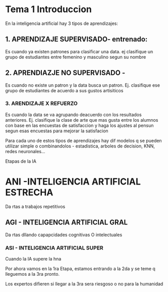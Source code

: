 # Tema 1 Introduccion
En la inteligencia artificial hay 3 tipos de aprendizajes: 

## 1. APRENDIZAJE SUPERVISADO- entrenado:  
Es cuando ya existen patrones para clasificar una data. ej clasifique un grupo de estudiantes entre femenino y masculino segun su nombre
## 2. APRENDIAZJE NO SUPERVISADO - 
 Es cuando no existe un patron y la data busca un patron. Ej. clasifique ese grupo de estudiantes de acuerdo a sus gustos artisiticos
 ### 3. ARENDIZAJE X REFUERZO 
Es cuando la data se va agrupando deacuerdo con los resultados anteriores. Ej. clasifique la clase de arte que mas gusta entre los alumnos con base en las encuestas de satisfaccion y haga los ajustes al pensun segun esas encuestas para mejorar la satisfacion

Para cada uno de estos tipos de aprendizajes hay dif modelos q se pueden utilizar simple o combinandolos - estadistica, arboles de decision, KNN, redes neuronales...

Etapas de la IA
# ANI -INTELIGENCIA ARTIFICIAL ESTRECHA 
Da rtas a trabajos repetitivos
## AGI - INTELIGENCIA ARTIFICIAL GRAL
Da rtas dllando capapcidades cognitivas O intelectuales
### ASI - INTELIGENCIA ARTIFICIAL SUPER
Cuando la IA supere la hna

Por ahora vamos en la 1ra Etapa, estamos entrando a la 2da y se teme q lleguemos a la 3ra pronto.

Los expertos difieren si llegar a la 3ra sera riesgoso o no para la humanidad
